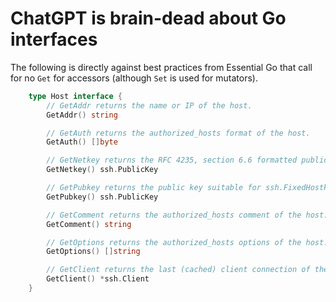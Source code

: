 # ChatGPT is brain-dead about Go interfaces

The following is directly against best practices from Essential Go that call for no `Get` for accessors (although `Set` is used for mutators).

```go
    type Host interface {
        // GetAddr returns the name or IP of the host.
        GetAddr() string

        // GetAuth returns the authorized_hosts format of the host.
        GetAuth() []byte

        // GetNetkey returns the RFC 4235, section 6.6 formatted public key of the host.
        GetNetkey() ssh.PublicKey

        // GetPubkey returns the public key suitable for ssh.FixedHostkey of the host.
        GetPubkey() ssh.PublicKey

        // GetComment returns the authorized_hosts comment of the host.
        GetComment() string

        // GetOptions returns the authorized_hosts options of the host.
        GetOptions() []string

        // GetClient returns the last (cached) client connection of the host.
        GetClient() *ssh.Client
    }
```
